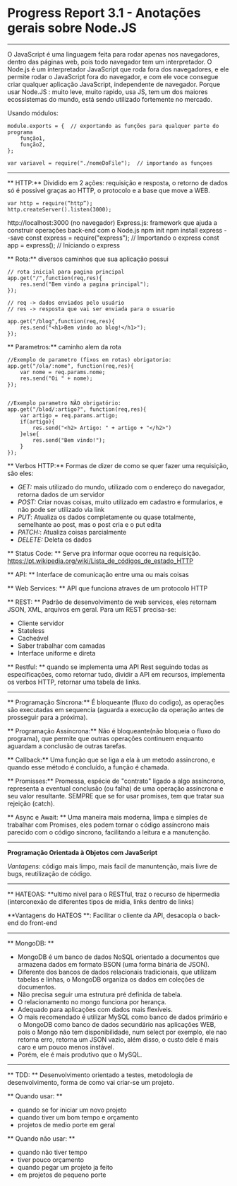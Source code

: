 # Progress Report 3.1 - Anotações gerais sobre Node.JS

---

O JavaScript é uma linguagem feita para rodar apenas nos navegadores, dentro das páginas web, pois todo navegador tem um interpretador.
O Node.js é um interpretador JavaScript que roda fora dos navegadores, e ele permite rodar o JavaScript fora do navegador, e com ele voce consegue criar qualquer aplicação JavaScript, independente de navegador.
Porque usar Node.JS : muito leve, muito rapido, usa JS, tem um dos maiores ecossistemas do mundo, está sendo utilizado fortemente no mercado.

Usando módulos:

```
module.exports = {  // exportando as funções para qualquer parte do programa
    função1,
    função2,
};

var variavel = require("./nomeDoFile");  // importando as funçoes
```

---

** HTTP:**  Dividido em 2 ações: requisição e resposta, o retorno de dados só é possivel graças ao HTTP, o protocolo e a base que move a WEB.



```
var http = require(“http”);
http.createServer().listen(3000);
```

http://localhost:3000 (no navegador)
Express.js: framework que ajuda a construir operações back-end com o Node.js
npm init
npm install express --save
const express = require("express"); // Importando o express
const app = express(); // Iniciando o express

** Rota:**  diversos caminhos que sua aplicação possui

```
// rota inicial para pagina principal
app.get("/",function(req,res){
    res.send("Bem vindo a pagina principal");
});

// req -> dados enviados pelo usuário
// res -> resposta que vai ser enviada para o usuario

app.get("/blog",function(req,res){
    res.send("<h1>Bem vindo ao blog!</h1>");
});
```


** Parametros:**  caminho alem da rota
````
//Exemplo de parametro (fixos em rotas) obrigatorio:
app.get("/ola/:nome", function(req,res){
    var nome = req.params.nome;
    res.send("Oi " + nome);
});


//Exemplo parametro NÃO obrigatório:
app.get("/blod/:artigo?", function(req,res){
    var artigo = req.params.artigo;
    if(artigo){
        res.send("<h2> Artigo: " + artigo + "</h2>")
    }else{
        res.send("Bem vindo!");
    }
});
````

** Verbos HTTP:**  Formas de dizer de como se quer fazer uma requisição, são eles:
 - *GET:* mais utilizado do mundo, utilizado com o endereço do navegador, retorna dados de um servidor
 - *POST:* Criar novas coisas, muito utilizado em cadastro e formularios, e não pode ser utilizado via link
 - *PUT*: Atualiza os dados completamente ou quase totalmente, semelhante ao post, mas o post cria e o put edita
 - *PATCH:*: Atualiza coisas parcialmente
 - *DELETE:* Deleta os dados

** Status Code: ** Serve pra informar oque ocorreu na requisição. https://pt.wikipedia.org/wiki/Lista_de_códigos_de_estado_HTTP

** API: ** Interface de comunicação entre uma ou mais coisas

** Web Services: ** API que funciona atraves de um protocolo HTTP

** REST: ** Padrão de desenvolvimento de web services, eles retornam JSON, XML, arquivos em geral. Para um REST precisa-se:
- Cliente servidor
- Stateless
- Cacheável
- Saber trabalhar com camadas
- Interface uniforme e direta

** Restful: ** quando se implementa uma API Rest seguindo todas as especificações, como retornar tudo, dividir a API em recursos, implementa os verbos HTTP, retornar uma tabela de links.  


_________________
** Programação Síncrona:**  É bloqueante (fluxo do codigo), as operações são executadas em sequencia (aguarda a execução da operação antes de prosseguir para a próxima).


** Programação Assíncrona:**  Não é bloqueante(não bloqueia o fluxo do programa), que permite que outras operações continuem enquanto aguardam a conclusão de outras tarefas.


** Callback:**  Uma função que se liga a ela à um metodo assincrono, e quando esse método é concluído, a função é chamada.


** Promisses:**  Promessa, espécie de "contrato" ligado a algo assíncrono, representa a eventual conclusão (ou falha) de uma operação assíncrona e seu valor resultante. SEMPRE que se for usar promises, tem que tratar sua rejeição (catch).


** Async e Await: ** Uma maneira mais moderna, limpa e simples de trabalhar com Promises, eles podem tornar o código assíncrono mais parecido com o código síncrono, facilitando a leitura e a manutenção.

________________________________________
**Programação Orientada à Objetos com JavaScript**

*Vantagens*: código mais limpo, mais facil de manuntenção, mais livre de bugs, reutilização de código.

---
** HATEOAS: **ultimo nivel para o RESTful, traz o recurso de hipermedia (interconexão de diferentes tipos de mídia, links dentro de links)

**Vantagens do HATEOS **: Facilitar o cliente da API, desacopla o back-end do front-end

---

** MongoDB: ** 
- MongoDB é um banco de dados  NoSQL orientado a documentos que armazena dados em formato BSON (uma forma binária de JSON).
- Diferente dos bancos de dados relacionais tradicionais, que utilizam tabelas e linhas, o MongoDB organiza os dados em coleções de documentos.
-  Não precisa seguir uma estrutura pré definida de tabela. 
-  O relacionamento no mongo funciona por herança.
-  Adequado para aplicações com dados mais flexíveis.
-  O mais recomendado é utilizar MySQL como banco de dados primário e o MongoDB como banco de dados secundário nas aplicações WEB, pois o Mongo não tem disponibilidade, num select por exemplo, ele nao retorna erro, retorna um JSON vazio, além disso, o custo dele é mais caro e um pouco menos instável.
-  Porém, ele é mais produtivo que o MySQL.

---

** TDD: ** Desenvolvimento orientado a testes, metodologia de desenvolvimento, forma de como vai criar-se um projeto.

** Quando usar: **
- quando se for iniciar um novo projeto
- quando tiver um bom tempo e orçamento
- projetos de medio porte em geral

** Quando não usar: ** 
   - quando não tiver tempo
   - tiver pouco orçamento
   - quando pegar um projeto ja feito
   - em projetos de pequeno porte




